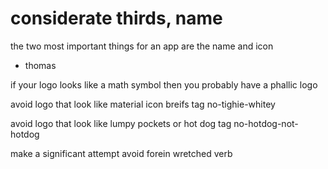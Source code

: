 # considerate thirds, name

the two most important things for an app are the name and icon
- thomas

if your logo looks like a math symbol
then you probably have a phallic logo

avoid logo that look like
material icon breifs
tag no-tighie-whitey

avoid logo that look like
lumpy pockets or hot dog
tag no-hotdog-not-hotdog

make a significant attempt 
avoid forein wretched verb

